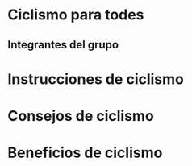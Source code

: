 # Ciclismo para todes

## Integrantes del grupo

# Instrucciones de ciclismo

# Consejos de ciclismo

# Beneficios de ciclismo